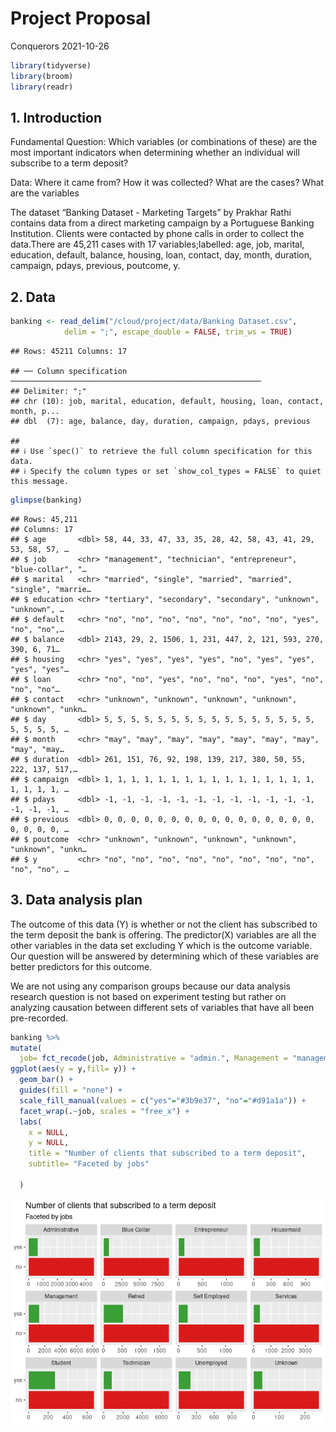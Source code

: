 Project Proposal
================
Conquerors
2021-10-26

``` r
library(tidyverse)
library(broom)
library(readr)
```

## 1. Introduction

Fundamental Question: Which variables (or combinations of these) are the
most important indicators when determining whether an individual will
subscribe to a term deposit?

Data: Where it came from? How it was collected? What are the cases? What
are the variables

The dataset “Banking Dataset - Marketing Targets” by Prakhar Rathi
contains data from a direct marketing campaign by a Portuguese Banking
Institution. Clients were contacted by phone calls in order to collect
the data.There are 45,211 cases with 17 variables;labelled: age, job,
marital, education, default, balance, housing, loan, contact, day,
month, duration, campaign, pdays, previous, poutcome, y.

## 2. Data

``` r
banking <- read_delim("/cloud/project/data/Banking Dataset.csv",
            delim = ";", escape_double = FALSE, trim_ws = TRUE)
```

    ## Rows: 45211 Columns: 17

    ## ── Column specification ────────────────────────────────────────────────────────
    ## Delimiter: ";"
    ## chr (10): job, marital, education, default, housing, loan, contact, month, p...
    ## dbl  (7): age, balance, day, duration, campaign, pdays, previous

    ## 
    ## ℹ Use `spec()` to retrieve the full column specification for this data.
    ## ℹ Specify the column types or set `show_col_types = FALSE` to quiet this message.

``` r
glimpse(banking)
```

    ## Rows: 45,211
    ## Columns: 17
    ## $ age       <dbl> 58, 44, 33, 47, 33, 35, 28, 42, 58, 43, 41, 29, 53, 58, 57, …
    ## $ job       <chr> "management", "technician", "entrepreneur", "blue-collar", "…
    ## $ marital   <chr> "married", "single", "married", "married", "single", "marrie…
    ## $ education <chr> "tertiary", "secondary", "secondary", "unknown", "unknown", …
    ## $ default   <chr> "no", "no", "no", "no", "no", "no", "no", "yes", "no", "no",…
    ## $ balance   <dbl> 2143, 29, 2, 1506, 1, 231, 447, 2, 121, 593, 270, 390, 6, 71…
    ## $ housing   <chr> "yes", "yes", "yes", "yes", "no", "yes", "yes", "yes", "yes"…
    ## $ loan      <chr> "no", "no", "yes", "no", "no", "no", "yes", "no", "no", "no"…
    ## $ contact   <chr> "unknown", "unknown", "unknown", "unknown", "unknown", "unkn…
    ## $ day       <dbl> 5, 5, 5, 5, 5, 5, 5, 5, 5, 5, 5, 5, 5, 5, 5, 5, 5, 5, 5, 5, …
    ## $ month     <chr> "may", "may", "may", "may", "may", "may", "may", "may", "may…
    ## $ duration  <dbl> 261, 151, 76, 92, 198, 139, 217, 380, 50, 55, 222, 137, 517,…
    ## $ campaign  <dbl> 1, 1, 1, 1, 1, 1, 1, 1, 1, 1, 1, 1, 1, 1, 1, 1, 1, 1, 1, 1, …
    ## $ pdays     <dbl> -1, -1, -1, -1, -1, -1, -1, -1, -1, -1, -1, -1, -1, -1, -1, …
    ## $ previous  <dbl> 0, 0, 0, 0, 0, 0, 0, 0, 0, 0, 0, 0, 0, 0, 0, 0, 0, 0, 0, 0, …
    ## $ poutcome  <chr> "unknown", "unknown", "unknown", "unknown", "unknown", "unkn…
    ## $ y         <chr> "no", "no", "no", "no", "no", "no", "no", "no", "no", "no", …

## 3. Data analysis plan

The outcome of this data (Y) is whether or not the client has subscribed
to the term deposit the bank is offering. The predictor(X) variables are
all the other variables in the data set excluding Y which is the outcome
variable. Our question will be answered by determining which of these
variables are better predictors for this outcome.

We are not using any comparison groups because our data analysis
research question is not based on experiment testing but rather on
analyzing causation between different sets of variables that have all
been pre-recorded.

``` r
banking %>%
mutate(
  job= fct_recode(job, Administrative = "admin.", Management = "management", Entrepreneur= "entrepreneur", `Blue Collar` = "blue-collar", Housemaid = "housemaid", Technician = "technician" , Services = "services", Student = "student" , `Self Employed`= "self-employed", Unemployed = "unemployed", Unknown= "unknown", Retred = "retired" )) %>%
ggplot(aes(y = y,fill= y)) +
  geom_bar() +
  guides(fill = "none") +
  scale_fill_manual(values = c("yes"="#3b9e37", "no"="#d91a1a")) +
  facet_wrap(.~job, scales = "free_x") +
  labs(
    x = NULL,
    y = NULL,
    title = "Number of clients that subscribed to a term deposit",
    subtitle= "Faceted by jobs"
    
  )
```

![](proposal_files/figure-gfm/Example%20stats-1.png)<!-- -->

